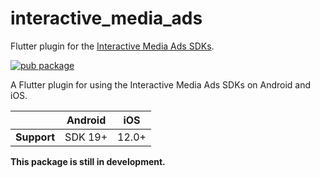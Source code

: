 # interactive\_media\_ads

Flutter plugin for the [Interactive Media Ads SDKs][1].

[![pub package](https://img.shields.io/pub/v/webview_flutter.svg)](https://pub.dev/packages/interactive_media_ads)

A Flutter plugin for using the Interactive Media Ads SDKs on Android and iOS.

|             | Android | iOS   |
|-------------|---------|-------|
| **Support** | SDK 19+ | 12.0+ |

**This package is still in development.**

[1]: https://developers.google.com/interactive-media-ads
